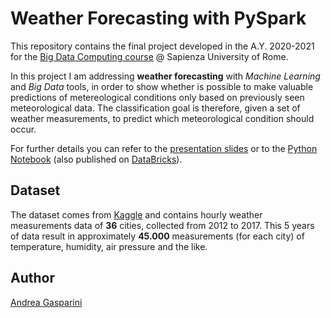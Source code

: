 # Weather Forecasting with PySpark

This repository contains the final project developed in the A.Y. 2020-2021 for
the [Big Data Computing course](https://github.com/gtolomei/big-data-computing)
@ Sapienza University of Rome.

In this project I am addressing **weather forecasting** with _Machine Learning_
and _Big Data_ tools, in order to show whether is possible to make valuable
predictions of metereological conditions only based on previously seen meteorological
data. The classification goal is therefore, given a set of weather measurements,
to predict which meteorological condition should occur.

For further details you can refer to the [presentation slides](https://github.com/andrea-gasparini/big-data-weather-forecasting/blob/master/presentation.pdf) or to the [Python Notebook](https://github.com/andrea-gasparini/big-data-weather-forecasting/blob/master/project.ipynb)
(also published on [DataBricks](https://databricks-prod-cloudfront.cloud.databricks.com/public/4027ec902e239c93eaaa8714f173bcfc/4264875385131584/1252952709241176/4274404022451383/latest.html)).

## Dataset

The dataset comes from [Kaggle](https://www.kaggle.com/selfishgene/historical-hourly-weather-data)
and contains hourly weather measurements data of **36** cities, collected from
2012 to 2017. This 5 years of data result in approximately **45.000** measurements
(for each city) of temperature, humidity, air pressure and the like.

## Author

[Andrea Gasparini](https://github.com/andrea-gasparini)